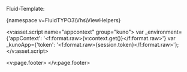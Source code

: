 Fluid-Template:
    
{namespace v=FluidTYPO3\Vhs\ViewHelpers}

<v:asset.script name="appcontext" group="kuno">
    var _environment={'appContext': '<f:format.raw>{v:context.get()}</f:format.raw>'}
    var _kunoApp={'token': '<f:format.raw>{session.token}</f:format.raw>'};
</v:asset.script>

<v:page.footer>
    <script data-main="{f:uri.resource(extensionName: 'my-sideload-ext', path: 'Js/app.bootstrap.js')}" src="{f:uri.resource(extensionName: 'my-sideload-ext', path: 'Js/require.js')}"></script>
</v:page.footer>
